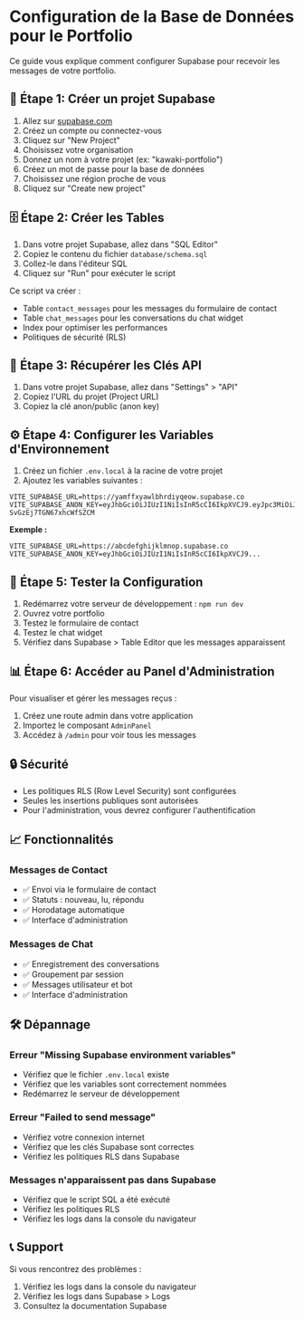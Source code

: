 # Configuration de la Base de Données pour le Portfolio

Ce guide vous explique comment configurer Supabase pour recevoir les messages de votre portfolio.

## 🚀 Étape 1: Créer un projet Supabase

1. Allez sur [supabase.com](https://supabase.com)
2. Créez un compte ou connectez-vous
3. Cliquez sur "New Project"
4. Choisissez votre organisation
5. Donnez un nom à votre projet (ex: "kawaki-portfolio")
6. Créez un mot de passe pour la base de données
7. Choisissez une région proche de vous
8. Cliquez sur "Create new project"

## 🗄️ Étape 2: Créer les Tables

1. Dans votre projet Supabase, allez dans "SQL Editor"
2. Copiez le contenu du fichier `database/schema.sql`
3. Collez-le dans l'éditeur SQL
4. Cliquez sur "Run" pour exécuter le script

Ce script va créer :

- Table `contact_messages` pour les messages du formulaire de contact
- Table `chat_messages` pour les conversations du chat widget
- Index pour optimiser les performances
- Politiques de sécurité (RLS)

## 🔑 Étape 3: Récupérer les Clés API

1. Dans votre projet Supabase, allez dans "Settings" > "API"
2. Copiez l'URL du projet (Project URL)
3. Copiez la clé anon/public (anon key)

## ⚙️ Étape 4: Configurer les Variables d'Environnement

1. Créez un fichier `.env.local` à la racine de votre projet
2. Ajoutez les variables suivantes :

```env
VITE_SUPABASE_URL=https://yamffxyawlbhrdiyqeow.supabase.co
VITE_SUPABASE_ANON_KEY=eyJhbGciOiJIUzI1NiIsInR5cCI6IkpXVCJ9.eyJpc3MiOiJzdXBhYmFzZSIsInJlZiI6InlhbWZmeHlhd2xiaHJkaXlxZW93Iiwicm9sZSI6ImFub24iLCJpYXQiOjE3NTE5MjYxODMsImV4cCI6MjA2NzUwMjE4M30.P1FvHkYtDcqbdIvXbWQHE-SvGzEj7TGN67xhcWfSZCM
```

**Exemple :**

```env
VITE_SUPABASE_URL=https://abcdefghijklmnop.supabase.co
VITE_SUPABASE_ANON_KEY=eyJhbGciOiJIUzI1NiIsInR5cCI6IkpXVCJ9...
```

## 🧪 Étape 5: Tester la Configuration

1. Redémarrez votre serveur de développement : `npm run dev`
2. Ouvrez votre portfolio
3. Testez le formulaire de contact
4. Testez le chat widget
5. Vérifiez dans Supabase > Table Editor que les messages apparaissent

## 📊 Étape 6: Accéder au Panel d'Administration

Pour visualiser et gérer les messages reçus :

1. Créez une route admin dans votre application
2. Importez le composant `AdminPanel`
3. Accédez à `/admin` pour voir tous les messages

## 🔒 Sécurité

- Les politiques RLS (Row Level Security) sont configurées
- Seules les insertions publiques sont autorisées
- Pour l'administration, vous devrez configurer l'authentification

## 📈 Fonctionnalités

### Messages de Contact

- ✅ Envoi via le formulaire de contact
- ✅ Statuts : nouveau, lu, répondu
- ✅ Horodatage automatique
- ✅ Interface d'administration

### Messages de Chat

- ✅ Enregistrement des conversations
- ✅ Groupement par session
- ✅ Messages utilisateur et bot
- ✅ Interface d'administration

## 🛠️ Dépannage

### Erreur "Missing Supabase environment variables"

- Vérifiez que le fichier `.env.local` existe
- Vérifiez que les variables sont correctement nommées
- Redémarrez le serveur de développement

### Erreur "Failed to send message"

- Vérifiez votre connexion internet
- Vérifiez que les clés Supabase sont correctes
- Vérifiez les politiques RLS dans Supabase

### Messages n'apparaissent pas dans Supabase

- Vérifiez que le script SQL a été exécuté
- Vérifiez les politiques RLS
- Vérifiez les logs dans la console du navigateur

## 📞 Support

Si vous rencontrez des problèmes :

1. Vérifiez les logs dans la console du navigateur
2. Vérifiez les logs dans Supabase > Logs
3. Consultez la documentation Supabase
